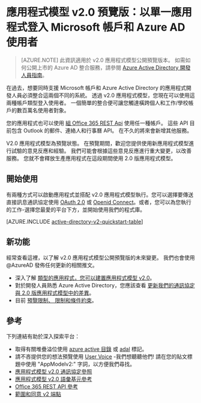 <properties
    pageTitle="應用程式模型 v2.0 概觀 | Microsoft Azure"
    description="建置具備 Microsoft 帳戶和 Azure Active Directory 登入之應用程式的簡介。"
    services="active-directory"
    documentationCenter=""
    authors="dstrockis"
    manager="mbaldwin"
    editor=""/>

<tags
    ms.service="active-directory"
    ms.workload="identity"
    ms.tgt_pltfrm="na"
    ms.devlang="na"
    ms.topic="article"
    ms.date="11/06/2015"
    ms.author="dastrock"/>


# 應用程式模型 v2.0 預覽版：以單一應用程式登入 Microsoft 帳戶和 Azure AD 使用者

> [AZURE.NOTE]
    此資訊適用於 v2.0 應用程式模型公開預覽版本。 如需如何公開上市的 Azure AD 整合服務，請參閱 [Azure Active Directory 開發人員指南](active-directory-developers-guide.md)。

在過去，想要同時支援 Microsoft 帳戶和 Azure Active Directory 的應用程式開發人員必須整合這兩個不同的系統。 透過 v2.0 應用程式模型，您現在可以使用這兩種帳戶類型登入使用者。 一個簡單的整合便可讓您觸達橫跨個人和工作/學校帳戶的數百萬名使用者對象。

您的應用程式也可以使用 [組 Office 365 REST Api](https://msdn.microsoft.com/office/office365/howto/authenticate-Office-365-APIs-using-v2) 使用任一種帳戶。 這些 API 目前包含 Outlook 的郵件、連絡人和行事曆 API。 在不久的將來會新增其他服務。



V2.0 應用程式模型為預覽狀態。 在預覽期間，歡迎您提供使用新應用程式模型進行試驗的意見反應和經驗。 我們可能會根據這些意見反應進行重大變更，以改善服務。 您就不會釋放生產應用程式在這段期間使用 2.0 版應用程式模型。


## 開始使用

有兩種方式可以啟動應用程式並搭配 v2.0 應用程式模型執行。您可以選擇要傳送直接訊息通訊協定使用 [OAuth 2.0](active-directory-v2-protocols.md#oauth2-authorization-code-flow) 或 [Openid Connect](active-directory-v2-protocols.md#openid-connect-sign-in-flow)。或者，您可以為您執行的工作-選擇您最愛的平台下方，並開始使用我們的程式庫。


[AZURE.INCLUDE [active-directory-v2-quickstart-table](../../includes/active-directory-v2-quickstart-table.md)]

## 新功能

經常查看這裡，以了解 v2.0 應用程式模型公開預覽版的未來變更。 我們也會使用 @AzureAD 發佈任何更新的相關推文。

- 深入了解 [類型的應用程式，您可以建置應用程式模型 v2.0](active-directory-v2-flows.md)。
- 對於開發人員熟悉 Azure Active Directory，您應該查看 [更新我們的通訊協定與 2.0 版應用程式模型中的差異](active-directory-v2-compare.md)。
- 目前 [預覽限制、 限制和條件約束](active-directory-v2-limitations.md)。

## 參考

下列連結有助於深入探索平台：

- 取得有關堆疊溢位使用 [azure active 目錄](http://stackoverflow.com/questions/tagged/azure-active-directory) 或 [adal](http://stackoverflow.com/questions/tagged/adal) 標記。
- 請不吝提供您的想法預覽使用 [User Voice](http://feedback.azure.com/forums/169401-azure-active-directory) -我們想聽聽他們! 請在您的貼文標題中使用 "AppModelv2:" 字詞，以方便我們尋找。
- [應用程式模型 v2.0 通訊協定參照](active-directory-v2-protocols.md)
- [應用程式模型 v2.0 語彙基元參考](active-directory-v2-tokens.md)
- [Office 365 REST API 參考](https://msdn.microsoft.com/office/office365/howto/authenticate-Office-365-APIs-using-v2)
- [範圍和同意 v2 端點](active-directory-v2-scopes.md)







